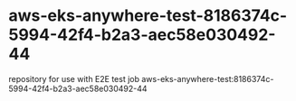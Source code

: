 # aws-eks-anywhere-test-8186374c-5994-42f4-b2a3-aec58e030492-44
repository for use with E2E test job aws-eks-anywhere-test:8186374c-5994-42f4-b2a3-aec58e030492-44
